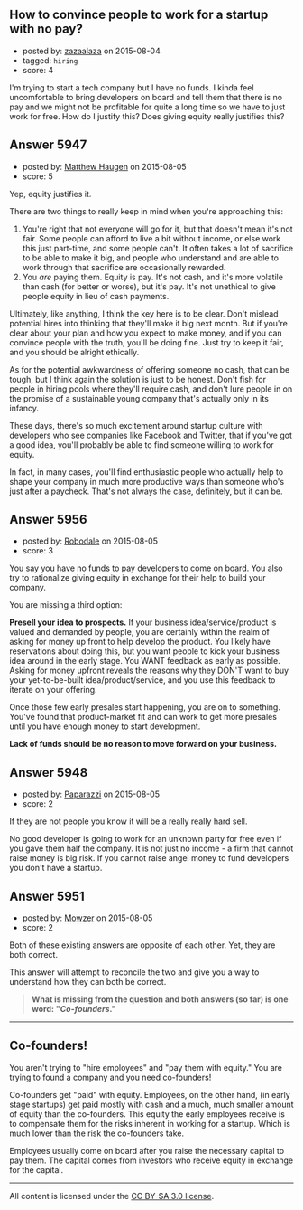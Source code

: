 ## How to convince people to work for a startup with no pay?

- posted by: [zazaalaza](https://stackexchange.com/users/4672194/zazaalaza) on 2015-08-04
- tagged: `hiring`
- score: 4

<p>I'm trying to start a tech company but I have no funds. I kinda feel uncomfortable to bring developers on board and tell them that there is no pay and we might not be profitable for quite a long time so we have to just work for free. How do I justify this? Does giving equity really justifies this? </p>



## Answer 5947

- posted by: [Matthew Haugen](https://stackexchange.com/users/1325646/matthew-haugen) on 2015-08-05
- score: 5

<p>Yep, equity justifies it.</p>

<p>There are two things to really keep in mind when you're approaching this:</p>

<ol>
<li>You're right that not everyone will go for it, but that doesn't mean it's not fair. Some people can afford to live a bit without income, or else work this just part-time, and some people can't. It often takes a lot of sacrifice to be able to make it big, and people who understand and are able to work through that sacrifice are occasionally rewarded.</li>
<li>You <em>are</em> paying them. Equity is pay. It's not cash, and it's more volatile than cash (for better or worse), but it's pay. It's not unethical to give people equity in lieu of cash payments.</li>
</ol>

<p>Ultimately, like anything, I think the key here is to be clear. Don't mislead potential hires into thinking that they'll make it big next month. But if you're clear about your plan and how you expect to make money, and if you can convince people with the truth, you'll be doing fine. Just try to keep it fair, and you should be alright ethically.</p>

<p>As for the potential awkwardness of offering someone no cash, that can be tough, but I think again the solution is just to be honest. Don't fish for people in hiring pools where they'll require cash, and don't lure people in on the promise of a sustainable young company that's actually only in its infancy.</p>

<p>These days, there's so much excitement around startup culture with developers who see companies like Facebook and Twitter, that if you've got a good idea, you'll probably be able to find someone willing to work for equity.</p>

<p>In fact, in many cases, you'll find enthusiastic people who actually help to shape your company in much more productive ways than someone who's just after a paycheck. That's not always the case, definitely, but it can be.</p>



## Answer 5956

- posted by: [Robodale](https://stackexchange.com/users/2202336/robodale) on 2015-08-05
- score: 3

<p>You say you have no funds to pay developers to come on board.  You also try to rationalize giving equity in exchange for their help to build your company.  </p>

<p>You are missing a third option:</p>

<p><strong>Presell your idea to prospects.</strong>  If your business idea/service/product is valued and demanded by people, you are certainly within the realm of asking for money up front to help develop the product.  You likely have reservations about doing this, but you want people to kick your business idea around in the early stage.  You WANT feedback as early as possible.  Asking for money upfront reveals the reasons why they DON'T want to buy your yet-to-be-built idea/product/service, and you use this feedback to iterate on your offering.  </p>

<p>Once those few early presales start happening, you are on to something.  You've found that product-market fit and can work to get more presales until you have enough money to start development.</p>

<p><strong>Lack of funds should be no reason to move forward on your business.</strong></p>



## Answer 5948

- posted by: [Paparazzi](https://stackexchange.com/users/300272/paparazzi) on 2015-08-05
- score: 2

<p>If they are not people you know it will be a really really hard sell.  </p>

<p>No good developer is going to work for an unknown party for free even if you gave them half the company. It is not just no income - a firm that cannot raise money is big risk.  If you cannot raise angel money to fund developers you don't have a startup.</p>



## Answer 5951

- posted by: [Mowzer](https://stackexchange.com/users/1803081/mowzer) on 2015-08-05
- score: 2

<p>Both of these existing answers are opposite of each other. Yet, they are both correct.</p>

<p>This answer will attempt to reconcile the two and give you a way to understand how they can both be correct.</p>

<blockquote>
  <p><strong>What is missing from the question and both answers (so far) is one word: "<em>Co-founders</em>."</strong></p>
</blockquote>

<hr>

<h2>Co-founders!</h2>

<p>You aren't trying to "hire employees" and "pay them with equity." You are trying to found a company and you need co-founders!</p>

<p>Co-founders get "paid" with equity. Employees, on the other hand, (in early stage startups) get paid mostly with cash and a much, much smaller amount of equity than the co-founders. This equity the early employees receive is to compensate them for the risks inherent in working for a startup. Which is much lower than the risk the co-founders take.</p>

<p>Employees usually come on board after you raise the necessary capital to pay them. The capital comes from investors who receive equity in exchange for the capital.</p>




---

All content is licensed under the [CC BY-SA 3.0 license](https://creativecommons.org/licenses/by-sa/3.0/).
